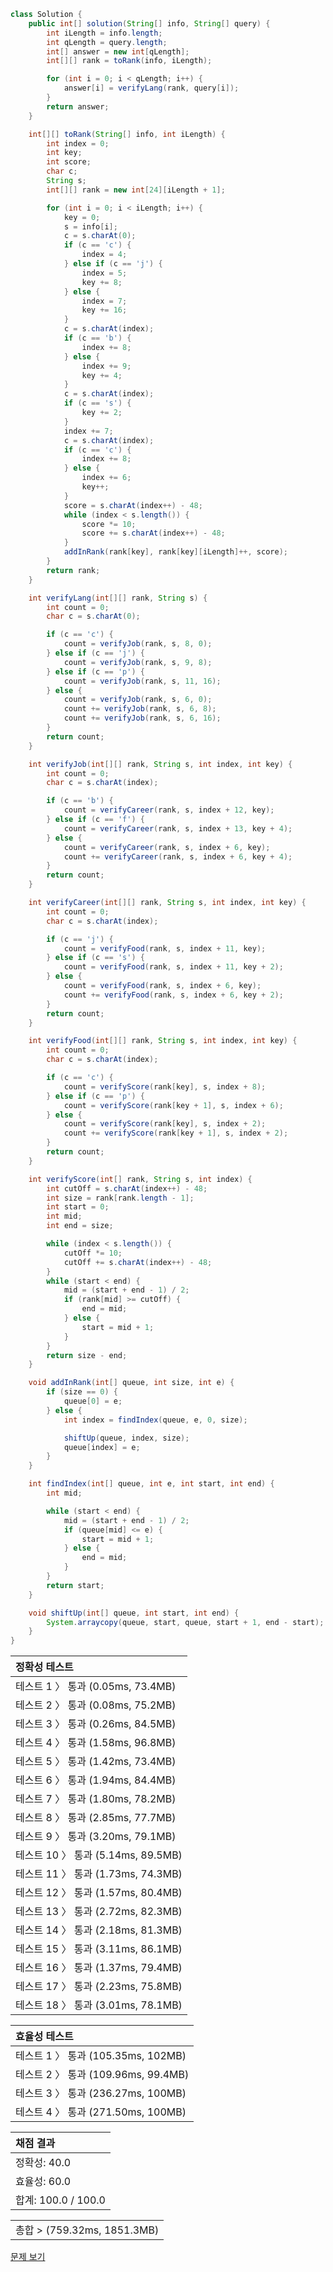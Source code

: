 ```java
class Solution {
    public int[] solution(String[] info, String[] query) {
        int iLength = info.length;
        int qLength = query.length;
        int[] answer = new int[qLength];
        int[][] rank = toRank(info, iLength);

        for (int i = 0; i < qLength; i++) {
            answer[i] = verifyLang(rank, query[i]);
        }
        return answer;
    }

    int[][] toRank(String[] info, int iLength) {
        int index = 0;
        int key;
        int score;
        char c;
        String s;
        int[][] rank = new int[24][iLength + 1];

        for (int i = 0; i < iLength; i++) {
            key = 0;
            s = info[i];
            c = s.charAt(0);
            if (c == 'c') {
                index = 4;
            } else if (c == 'j') {
                index = 5;
                key += 8;
            } else {
                index = 7;
                key += 16;
            }
            c = s.charAt(index);
            if (c == 'b') {
                index += 8;
            } else {
                index += 9;
                key += 4;
            }
            c = s.charAt(index);
            if (c == 's') {
                key += 2;
            }
            index += 7;
            c = s.charAt(index);
            if (c == 'c') {
                index += 8;
            } else {
                index += 6;
                key++;
            }
            score = s.charAt(index++) - 48;
            while (index < s.length()) {
                score *= 10;
                score += s.charAt(index++) - 48;
            }
            addInRank(rank[key], rank[key][iLength]++, score);
        }
        return rank;
    }

    int verifyLang(int[][] rank, String s) {
        int count = 0;
        char c = s.charAt(0);

        if (c == 'c') {
            count = verifyJob(rank, s, 8, 0);
        } else if (c == 'j') {
            count = verifyJob(rank, s, 9, 8);
        } else if (c == 'p') {
            count = verifyJob(rank, s, 11, 16);
        } else {
            count = verifyJob(rank, s, 6, 0);
            count += verifyJob(rank, s, 6, 8);
            count += verifyJob(rank, s, 6, 16);
        }
        return count;
    }

    int verifyJob(int[][] rank, String s, int index, int key) {
        int count = 0;
        char c = s.charAt(index);

        if (c == 'b') {
            count = verifyCareer(rank, s, index + 12, key);
        } else if (c == 'f') {
            count = verifyCareer(rank, s, index + 13, key + 4);
        } else {
            count = verifyCareer(rank, s, index + 6, key);
            count += verifyCareer(rank, s, index + 6, key + 4);
        }
        return count;
    }

    int verifyCareer(int[][] rank, String s, int index, int key) {
        int count = 0;
        char c = s.charAt(index);

        if (c == 'j') {
            count = verifyFood(rank, s, index + 11, key);
        } else if (c == 's') {
            count = verifyFood(rank, s, index + 11, key + 2);
        } else {
            count = verifyFood(rank, s, index + 6, key);
            count += verifyFood(rank, s, index + 6, key + 2);
        }
        return count;
    }

    int verifyFood(int[][] rank, String s, int index, int key) {
        int count = 0;
        char c = s.charAt(index);

        if (c == 'c') {
            count = verifyScore(rank[key], s, index + 8);
        } else if (c == 'p') {
            count = verifyScore(rank[key + 1], s, index + 6);
        } else {
            count = verifyScore(rank[key], s, index + 2);
            count += verifyScore(rank[key + 1], s, index + 2);
        }
        return count;
    }

    int verifyScore(int[] rank, String s, int index) {
        int cutOff = s.charAt(index++) - 48;
        int size = rank[rank.length - 1];
        int start = 0;
        int mid;
        int end = size;

        while (index < s.length()) {
            cutOff *= 10;
            cutOff += s.charAt(index++) - 48;
        }
        while (start < end) {
            mid = (start + end - 1) / 2;
            if (rank[mid] >= cutOff) {
                end = mid;
            } else {
                start = mid + 1;
            }
        }
        return size - end;
    }

    void addInRank(int[] queue, int size, int e) {
        if (size == 0) {
            queue[0] = e;
        } else {
            int index = findIndex(queue, e, 0, size);

            shiftUp(queue, index, size);
            queue[index] = e;
        }
    }

    int findIndex(int[] queue, int e, int start, int end) {
        int mid;

        while (start < end) {
            mid = (start + end - 1) / 2;
            if (queue[mid] <= e) {
                start = mid + 1;
            } else {
                end = mid;
            }
        }
        return start;
    }

    void shiftUp(int[] queue, int start, int end) {
        System.arraycopy(queue, start, queue, start + 1, end - start);
    }
}
```
 | 정확성 테스트 | 
 |  :-  | 
 | 테스트 1 〉	통과 (0.05ms, 73.4MB) | 
 | 테스트 2 〉	통과 (0.08ms, 75.2MB) | 
 | 테스트 3 〉	통과 (0.26ms, 84.5MB) | 
 | 테스트 4 〉	통과 (1.58ms, 96.8MB) | 
 | 테스트 5 〉	통과 (1.42ms, 73.4MB) | 
 | 테스트 6 〉	통과 (1.94ms, 84.4MB) | 
 | 테스트 7 〉	통과 (1.80ms, 78.2MB) | 
 | 테스트 8 〉	통과 (2.85ms, 77.7MB) | 
 | 테스트 9 〉	통과 (3.20ms, 79.1MB) | 
 | 테스트 10 〉	통과 (5.14ms, 89.5MB) | 
 | 테스트 11 〉	통과 (1.73ms, 74.3MB) | 
 | 테스트 12 〉	통과 (1.57ms, 80.4MB) | 
 | 테스트 13 〉	통과 (2.72ms, 82.3MB) | 
 | 테스트 14 〉	통과 (2.18ms, 81.3MB) | 
 | 테스트 15 〉	통과 (3.11ms, 86.1MB) | 
 | 테스트 16 〉	통과 (1.37ms, 79.4MB) | 
 | 테스트 17 〉	통과 (2.23ms, 75.8MB) | 
 | 테스트 18 〉	통과 (3.01ms, 78.1MB) | 

 | 효율성 테스트 | 
 | :- | 
 | 테스트 1 〉	통과 (105.35ms, 102MB) | 
 | 테스트 2 〉	통과 (109.96ms, 99.4MB) | 
 | 테스트 3 〉	통과 (236.27ms, 100MB) | 
 | 테스트 4 〉	통과 (271.50ms, 100MB) | 

 | 채점 결과 | 
 | :- | 
 | 정확성: 40.0 | 
 | 효율성: 60.0 | 
 | 합계: 100.0 / 100.0 | 

 || 
 | :- | 
 | 총합 > (759.32ms, 1851.3MB) | 

[문제 보기](https://programmers.co.kr/learn/courses/30/lessons/72412?language=java)